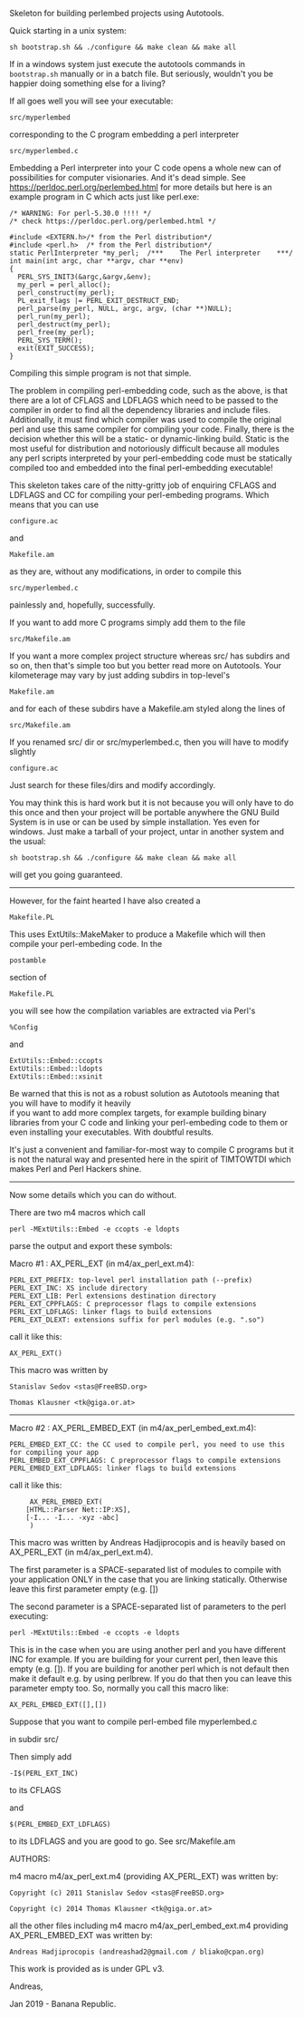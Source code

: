 Skeleton for building perlembed projects using Autotools.

Quick starting in a unix system:

    sh bootstrap.sh && ./configure && make clean && make all

If in a windows system just execute the
autotools commands in `bootstrap.sh`
manually or in a batch file. But seriously,
wouldn't you be happier doing something else
for a living?

If all goes well you will see your executable:

    src/myperlembed

corresponding to the C program embedding a perl interpreter

    src/myperlembed.c

Embedding a Perl interpreter into your C code opens a whole
new can of possibilities for computer visionaries. And it's dead
simple. See https://perldoc.perl.org/perlembed.html for more details
but here is an example program in C which acts just like perl.exe:
```
/* WARNING: For perl-5.30.0 !!!! */
/* check https://perldoc.perl.org/perlembed.html */

#include <EXTERN.h>/* from the Perl distribution*/
#include <perl.h>  /* from the Perl distribution*/
static PerlInterpreter *my_perl;  /***    The Perl interpreter    ***/
int main(int argc, char **argv, char **env)
{
  PERL_SYS_INIT3(&argc,&argv,&env);
  my_perl = perl_alloc();
  perl_construct(my_perl);
  PL_exit_flags |= PERL_EXIT_DESTRUCT_END;
  perl_parse(my_perl, NULL, argc, argv, (char **)NULL);
  perl_run(my_perl);
  perl_destruct(my_perl);
  perl_free(my_perl);
  PERL_SYS_TERM();
  exit(EXIT_SUCCESS);
}
```

Compiling this simple program is not that simple.

The problem in compiling perl-embedding code, such as the above,
is that there
are a lot of CFLAGS and LDFLAGS which need to be passed
to the compiler in order to find all the dependency libraries
and include files. Additionally, it must find which compiler
was used to compile the original perl and use this same
compiler for compiling your code. Finally, there is the
decision whether this will be a static- or dynamic-linking
build. Static is the most useful for distribution and notoriously
difficult because all modules any perl scripts interpreted by
your perl-embedding code must be statically compiled too and
embedded into the final perl-embedding executable!

This skeleton takes care of the nitty-gritty job of
enquiring CFLAGS and LDFLAGS and CC for compiling your
perl-embeding programs. Which means that you can use 

    configure.ac

and

    Makefile.am

as they are, without any modifications, in order to compile this

    src/myperlembed.c

painlessly and, hopefully, successfully.

If you want to add more C programs simply add them to the file

    src/Makefile.am

If you want a more complex project structure whereas src/ has subdirs
and so on, then that's simple too but you better read more on Autotools.
Your kilometerage may vary by just adding subdirs in top-level's

    Makefile.am

and for each of these subdirs have a Makefile.am styled along the lines of

    src/Makefile.am

If you renamed src/ dir or src/myperlembed.c, then
you will have to modify slightly

    configure.ac

Just search for these files/dirs and modify accordingly.

You may think this is hard work but it is not because you will only
have to do this once and then your project will be portable anywhere
the GNU Build System is in use or can be used by simple installation.
Yes even for windows. Just make a tarball of your project, untar in
another system and the usual:

    sh bootstrap.sh && ./configure && make clean && make all

will get you going guaranteed.

-----------------------------------

However, for the faint hearted I have also created a

    Makefile.PL

This uses ExtUtils::MakeMaker to produce a Makefile which will
then compile your perl-embeding code. In the

    postamble

section of

    Makefile.PL

you will see how the compilation variables are extracted via Perl's

    %Config

and

    ExtUtils::Embed::ccopts 
    ExtUtils::Embed::ldopts 
    ExtUtils::Embed::xsinit 

Be warned that this is not as a robust solution as Autotools meaning
that you will have to modify it heavily    
if you want to add more complex targets,
for example building binary libraries from your C code and linking your
perl-embeding code to them or even installing your executables. With
doubtful results.

It's just a convenient and familiar-for-most way to compile C programs
but it is not the natural way and presented here in the spirit
of TIMTOWTDI which makes Perl and Perl Hackers shine.

-----------------------------------

Now some details which you can do without.

There are two m4 macros which call

    perl -MExtUtils::Embed -e ccopts -e ldopts

parse the output and export these symbols:

Macro #1 : AX_PERL_EXT (in m4/ax_perl_ext.m4):

    PERL_EXT_PREFIX: top-level perl installation path (--prefix)
    PERL_EXT_INC: XS include directory
    PERL_EXT_LIB: Perl extensions destination directory
    PERL_EXT_CPPFLAGS: C preprocessor flags to compile extensions
    PERL_EXT_LDFLAGS: linker flags to build extensions
    PERL_EXT_DLEXT: extensions suffix for perl modules (e.g. ".so")

call it like this:

    AX_PERL_EXT()

This macro was written by

    Stanislav Sedov <stas@FreeBSD.org>

    Thomas Klausner <tk@giga.or.at>

---------------------------------------

Macro #2 : AX_PERL_EMBED_EXT (in m4/ax_perl_embed_ext.m4):

    PERL_EMBED_EXT_CC: the CC used to compile perl, you need to use this for compiling your app
    PERL_EMBED_EXT_CPPFLAGS: C preprocessor flags to compile extensions
    PERL_EMBED_EXT_LDFLAGS: linker flags to build extensions

call it like this:
```
     AX_PERL_EMBED_EXT(
	[HTML::Parser Net::IP:XS],
	[-I... -I... -xyz -abc]
     )
```
This macro was written by Andreas Hadjiprocopis and is heavily based
on AX_PERL_EXT (in m4/ax_perl_ext.m4).

The first parameter is a SPACE-separated list of modules to compile
with your application ONLY in the case that you are linking statically.
Otherwise leave this first parameter empty (e.g. [])

The second parameter is a SPACE-separated list of parameters to the perl
executing:

    perl -MExtUtils::Embed -e ccopts -e ldopts

This is in the case when you are using another perl and you have different INC
for example. If you are building for your current perl, then leave this empty
(e.g. []). If you are building for another perl which is not default then
make it default e.g. by using perlbrew. If you do that then you can
leave this parameter empty too. So, normally you call this macro like:

    AX_PERL_EMBED_EXT([],[])

Suppose that you want to compile perl-embed file
    myperlembed.c

in subdir src/

Then simply add 

    -I$(PERL_EXT_INC)

to its CFLAGS

and

    $(PERL_EMBED_EXT_LDFLAGS)

to its LDFLAGS and you are good to go. See src/Makefile.am


AUTHORS:

m4 macro m4/ax_perl_ext.m4 (providing AX_PERL_EXT) was written by:

    Copyright (c) 2011 Stanislav Sedov <stas@FreeBSD.org>

    Copyright (c) 2014 Thomas Klausner <tk@giga.or.at>

all the other files including m4 macro m4/ax_perl_embed_ext.m4
providing AX_PERL_EMBED_EXT was written by:

    Andreas Hadjiprocopis (andreashad2@gmail.com / bliako@cpan.org)

This work is provided as is under GPL v3.


Andreas,

Jan 2019 - Banana Republic.
